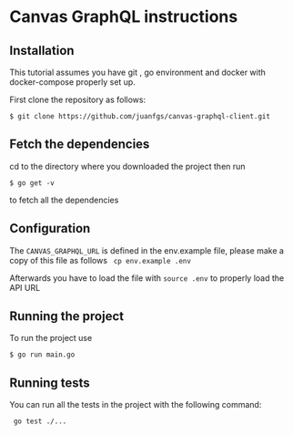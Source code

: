 # Canvas GraphQL instructions

## Installation

This tutorial assumes you have git , go environment and docker with docker-compose
 properly set up.

First clone the repository as follows:

```
$ git clone https://github.com/juanfgs/canvas-graphql-client.git
```


## Fetch the dependencies
cd to the directory where you downloaded the project then run

```
$ go get -v 
```
to fetch all the dependencies

## Configuration

The ```CANVAS_GRAPHQL_URL``` is defined in the env.example file, please make a copy of this file
as follows ``` cp env.example .env```

Afterwards you have to load the file with ```source .env``` to properly load the
API URL 

## Running the project

To run the project use

```
$ go run main.go
```

## Running tests
You can run all the tests in the project with the following command:
```
 go test ./... 
```

